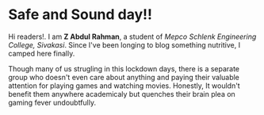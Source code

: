  # Safe and Sound day!!
 
Hi readers!. I am **Z Abdul Rahman**, a student of _Mepco Schlenk Engineering College, Sivakasi_. Since I've been longing to blog something nutritive, I camped here finally. 

Though many of us strugling in this lockdown days, there is a separate group who doesn't even care about anything and paying their valuable attention for playing games and watching movies. Honestly, It wouldn't benefit them anywhere academicaly but quenches their brain plea on gaming fever undoubtfully.
